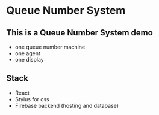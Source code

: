 # Queue Number System

## This is a Queue Number System demo

- one queue number machine
- one agent
- one display

## Stack

- React
- Stylus for css
- Firebase backend (hosting and database)
